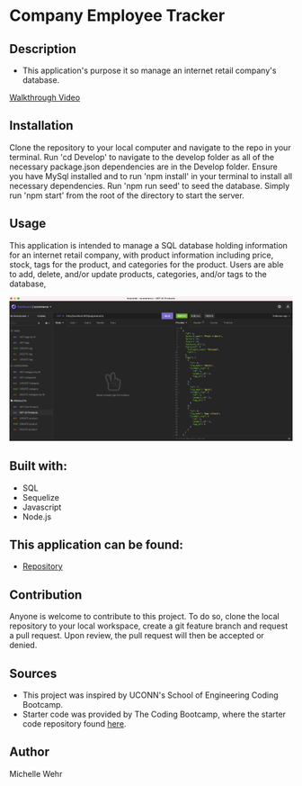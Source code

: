 # Company Employee Tracker

## Description

- This application's purpose it so manage an internet retail company's database.

[Walkthrough Video](https://watch.screencastify.com/v/6j5pFogVtJqJKGfhJ9dG)

## Installation

Clone the repository to your local computer and navigate to the repo in your terminal. Run 'cd Develop' to navigate to the develop folder as all of the necessary package.json dependencies are in the Develop folder. Ensure you have MySql installed and to run 'npm install' in your terminal to install all necessary dependencies. Run 'npm run seed' to seed the database. Simply run 'npm start' from the root of the directory to start the server.

## Usage

This application is intended to manage a SQL database holding information for an internet retail company, with product information including price, stock, tags for the product, and categories for the product. Users are able to add, delete, and/or update products, categories, and/or tags to the database,

![image](./Develop/images/ecommerce.png)

## Built with:

- SQL
- Sequelize
- Javascript
- Node.js

## This application can be found:

- [Repository](https://github.com/michellewehr/e-commerce-back-end)

## Contribution

Anyone is welcome to contribute to this project. To do so, clone the local repository to your local workspace, create a git feature branch and request a pull request. Upon review, the pull request will then be accepted or denied.

## Sources

- This project was inspired by UCONN's School of Engineering Coding Bootcamp.
- Starter code was provided by The Coding Bootcamp, where the starter code repository found [here](https://github.com/coding-boot-camp/fantastic-umbrella).

## Author

Michelle Wehr
